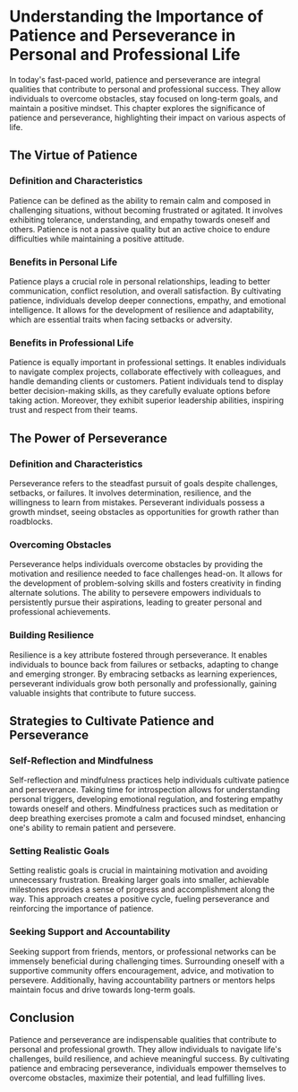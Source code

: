 Understanding the Importance of Patience and Perseverance in Personal and Professional Life
====================================================================================================



In today's fast-paced world, patience and perseverance are integral qualities that contribute to personal and professional success. They allow individuals to overcome obstacles, stay focused on long-term goals, and maintain a positive mindset. This chapter explores the significance of patience and perseverance, highlighting their impact on various aspects of life.

The Virtue of Patience
----------------------

### Definition and Characteristics

Patience can be defined as the ability to remain calm and composed in challenging situations, without becoming frustrated or agitated. It involves exhibiting tolerance, understanding, and empathy towards oneself and others. Patience is not a passive quality but an active choice to endure difficulties while maintaining a positive attitude.

### Benefits in Personal Life

Patience plays a crucial role in personal relationships, leading to better communication, conflict resolution, and overall satisfaction. By cultivating patience, individuals develop deeper connections, empathy, and emotional intelligence. It allows for the development of resilience and adaptability, which are essential traits when facing setbacks or adversity.

### Benefits in Professional Life

Patience is equally important in professional settings. It enables individuals to navigate complex projects, collaborate effectively with colleagues, and handle demanding clients or customers. Patient individuals tend to display better decision-making skills, as they carefully evaluate options before taking action. Moreover, they exhibit superior leadership abilities, inspiring trust and respect from their teams.

The Power of Perseverance
-------------------------

### Definition and Characteristics

Perseverance refers to the steadfast pursuit of goals despite challenges, setbacks, or failures. It involves determination, resilience, and the willingness to learn from mistakes. Perseverant individuals possess a growth mindset, seeing obstacles as opportunities for growth rather than roadblocks.

### Overcoming Obstacles

Perseverance helps individuals overcome obstacles by providing the motivation and resilience needed to face challenges head-on. It allows for the development of problem-solving skills and fosters creativity in finding alternate solutions. The ability to persevere empowers individuals to persistently pursue their aspirations, leading to greater personal and professional achievements.

### Building Resilience

Resilience is a key attribute fostered through perseverance. It enables individuals to bounce back from failures or setbacks, adapting to change and emerging stronger. By embracing setbacks as learning experiences, perseverant individuals grow both personally and professionally, gaining valuable insights that contribute to future success.

Strategies to Cultivate Patience and Perseverance
-------------------------------------------------

### Self-Reflection and Mindfulness

Self-reflection and mindfulness practices help individuals cultivate patience and perseverance. Taking time for introspection allows for understanding personal triggers, developing emotional regulation, and fostering empathy towards oneself and others. Mindfulness practices such as meditation or deep breathing exercises promote a calm and focused mindset, enhancing one's ability to remain patient and persevere.

### Setting Realistic Goals

Setting realistic goals is crucial in maintaining motivation and avoiding unnecessary frustration. Breaking larger goals into smaller, achievable milestones provides a sense of progress and accomplishment along the way. This approach creates a positive cycle, fueling perseverance and reinforcing the importance of patience.

### Seeking Support and Accountability

Seeking support from friends, mentors, or professional networks can be immensely beneficial during challenging times. Surrounding oneself with a supportive community offers encouragement, advice, and motivation to persevere. Additionally, having accountability partners or mentors helps maintain focus and drive towards long-term goals.

Conclusion
----------

Patience and perseverance are indispensable qualities that contribute to personal and professional growth. They allow individuals to navigate life's challenges, build resilience, and achieve meaningful success. By cultivating patience and embracing perseverance, individuals empower themselves to overcome obstacles, maximize their potential, and lead fulfilling lives.
